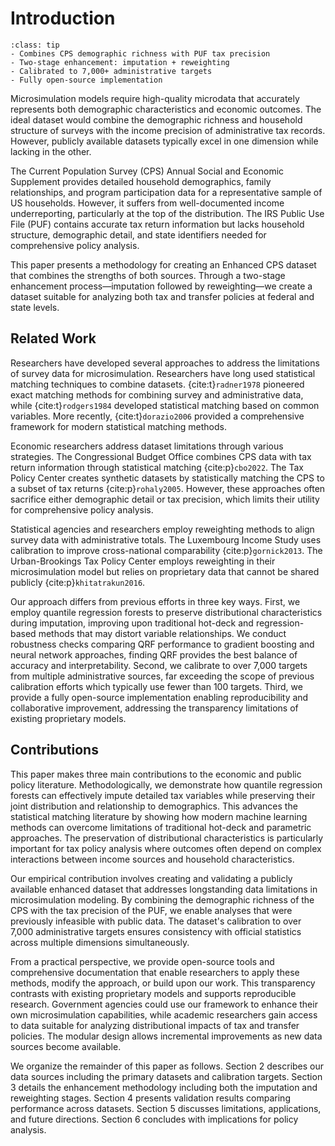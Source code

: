 # Introduction

```{admonition} Key Points
:class: tip
- Combines CPS demographic richness with PUF tax precision
- Two-stage enhancement: imputation + reweighting
- Calibrated to 7,000+ administrative targets
- Fully open-source implementation
```

Microsimulation models require high-quality microdata that accurately represents both demographic characteristics and economic outcomes. The ideal dataset would combine the demographic richness and household structure of surveys with the income precision of administrative tax records. However, publicly available datasets typically excel in one dimension while lacking in the other.

The Current Population Survey (CPS) Annual Social and Economic Supplement provides detailed household demographics, family relationships, and program participation data for a representative sample of US households. However, it suffers from well-documented income underreporting, particularly at the top of the distribution. The IRS Public Use File (PUF) contains accurate tax return information but lacks household structure, demographic detail, and state identifiers needed for comprehensive policy analysis.

This paper presents a methodology for creating an Enhanced CPS dataset that combines the strengths of both sources. Through a two-stage enhancement process—imputation followed by reweighting—we create a dataset suitable for analyzing both tax and transfer policies at federal and state levels.

## Related Work

Researchers have developed several approaches to address the limitations of survey data for microsimulation. Researchers have long used statistical matching techniques to combine datasets. {cite:t}`radner1978` pioneered exact matching methods for combining survey and administrative data, while {cite:t}`rodgers1984` developed statistical matching based on common variables. More recently, {cite:t}`dorazio2006` provided a comprehensive framework for modern statistical matching methods.

Economic researchers address dataset limitations through various strategies. The Congressional Budget Office combines CPS data with tax return information through statistical matching {cite:p}`cbo2022`. The Tax Policy Center creates synthetic datasets by statistically matching the CPS to a subset of tax returns {cite:p}`rohaly2005`. However, these approaches often sacrifice either demographic detail or tax precision, which limits their utility for comprehensive policy analysis.

Statistical agencies and researchers employ reweighting methods to align survey data with administrative totals. The Luxembourg Income Study uses calibration to improve cross-national comparability {cite:p}`gornick2013`. The Urban-Brookings Tax Policy Center employs reweighting in their microsimulation model but relies on proprietary data that cannot be shared publicly {cite:p}`khitatrakun2016`.

Our approach differs from previous efforts in three key ways. First, we employ quantile regression forests to preserve distributional characteristics during imputation, improving upon traditional hot-deck and regression-based methods that may distort variable relationships. We conduct robustness checks comparing QRF performance to gradient boosting and neural network approaches, finding QRF provides the best balance of accuracy and interpretability. Second, we calibrate to over 7,000 targets from multiple administrative sources, far exceeding the scope of previous calibration efforts which typically use fewer than 100 targets. Third, we provide a fully open-source implementation enabling reproducibility and collaborative improvement, addressing the transparency limitations of existing proprietary models.

## Contributions

This paper makes three main contributions to the economic and public policy literature. Methodologically, we demonstrate how quantile regression forests can effectively impute detailed tax variables while preserving their joint distribution and relationship to demographics. This advances the statistical matching literature by showing how modern machine learning methods can overcome limitations of traditional hot-deck and parametric approaches. The preservation of distributional characteristics is particularly important for tax policy analysis where outcomes often depend on complex interactions between income sources and household characteristics.

Our empirical contribution involves creating and validating a publicly available enhanced dataset that addresses longstanding data limitations in microsimulation modeling. By combining the demographic richness of the CPS with the tax precision of the PUF, we enable analyses that were previously infeasible with public data. The dataset's calibration to over 7,000 administrative targets ensures consistency with official statistics across multiple dimensions simultaneously.

From a practical perspective, we provide open-source tools and comprehensive documentation that enable researchers to apply these methods, modify the approach, or build upon our work. This transparency contrasts with existing proprietary models and supports reproducible research. Government agencies could use our framework to enhance their own microsimulation capabilities, while academic researchers gain access to data suitable for analyzing distributional impacts of tax and transfer policies. The modular design allows incremental improvements as new data sources become available.

We organize the remainder of this paper as follows. Section 2 describes our data sources including the primary datasets and calibration targets. Section 3 details the enhancement methodology including both the imputation and reweighting stages. Section 4 presents validation results comparing performance across datasets. Section 5 discusses limitations, applications, and future directions. Section 6 concludes with implications for policy analysis.